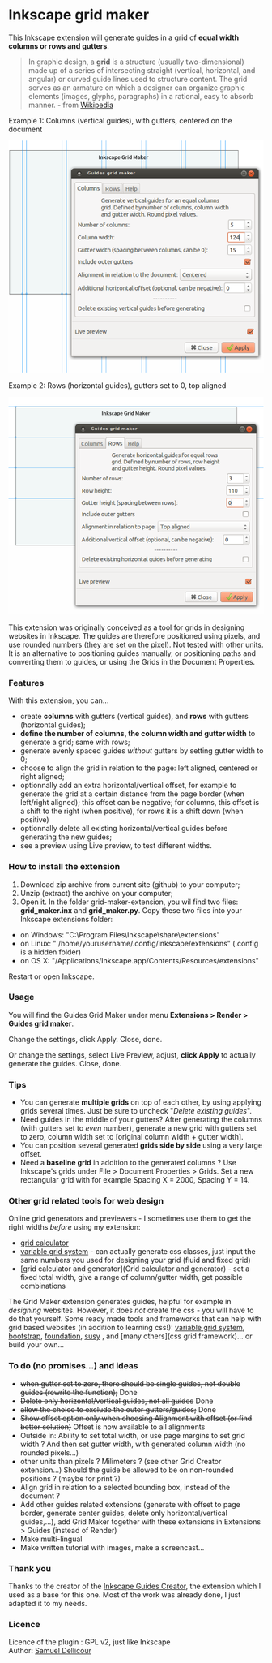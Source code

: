 Inkscape grid maker
===================

This [Inkscape](http://inkscape.org/) extension will generate guides in a grid of **equal width columns or rows and gutters**.

> In graphic design, a **grid** is a structure (usually two-dimensional) made up of a series of intersecting straight (vertical, horizontal, and angular) or curved guide lines used to structure content. The grid serves as an armature on which a designer can organize graphic elements (images, glyphs, paragraphs) in a rational, easy to absorb manner. - from [Wikipedia](http://en.wikipedia.org/wiki/Grid_%28graphic_design%29)

Example 1: Columns (vertical guides), with gutters, centered on the document

![grid maker with columns](img/inkscape-gridmaker.png)

Example 2: Rows (horizontal guides), gutters set to 0, top aligned

![grid maker with rows](img/inkscape-gridmaker2.png)

This extension was originally conceived as a tool for grids in designing websites in Inkscape. The guides are therefore positioned using pixels, and use rounded numbers (they are set on the pixel). Not tested with other units. It is an alternative to positioning guides manually, or positioning paths and converting them to guides, or using the Grids in the Document Properties.

### Features

With this extension, you can...
- create **columns** with gutters (vertical guides), and **rows** with gutters (horizontal guides);
- **define the number of columns, the column width and gutter width** to generate a grid; same with rows;
- generate evenly spaced guides *without* gutters by setting gutter width to 0;
- choose to align the grid in relation to the page: left aligned, centered or right aligned;
- optionnally add an extra horizontal/vertical offset, for example to generate the grid at a certain distance from the page border (when left/right aligned); this offset can be negative; for columns, this offset is a shift to the right (when positive), for rows it is a shift down (when positive)
- optionnally delete all existing horizontal/vertical guides before generating the new guides;
- see a preview using Live preview, to test different widths.

### How to install the extension

1. Download zip archive from current site (github) to your computer;
2. Unzip (extract) the archive on your computer;
3. Open it. In the folder grid-maker-extension, you wil find two files: **grid_maker.inx** and **grid_maker.py**. Copy these two files into your Inkscape extensions folder:

- on Windows: "C:\Program Files\Inkscape\share\extensions"
- on Linux: " /home/yourusername/.config/inkscape/extensions" (.config is a hidden folder)
- on OS X: "/Applications/Inkscape.app/Contents/Resources/extensions" 

Restart or open Inkscape.

### Usage

You will find the Guides Grid Maker under menu **Extensions > Render > Guides grid maker**.

Change the settings, click Apply. Close, done.

Or change the settings, select Live Preview, adjust, **click Apply** to actually generate the guides. Close, done.

### Tips

- You can generate **multiple grids** on top of each other, by using applying grids several times. Just be sure to uncheck "*Delete existing guides*". 
- Need guides in the middle of your gutters? After generating the columns (with gutters set to *even* number), generate a new grid with gutters set to zero, column width set to [original column width + gutter width]. 
- You can position several generated **grids side by side** using a very large offset.
- Need a **baseline grid** in addition to the generated columns ? Use Inkscape's grids under File > Document Properties > Grids. Set a new rectangular grid with for example Spacing X = 2000, Spacing Y = 14.

### Other grid related tools for web design

Online grid generators and previewers - I sometimes use them to get the right widths *before* using my extension: 

- [grid calculator](http://www.29digital.net/grid/)
- [variable grid system](http://grids.heroku.com/) - can actually generate css classes, just input the same numbers you used for designing your grid (fluid and fixed grid)
- [grid calculator and generator](Grid calculator and generator) - set a fixed total width, give a range of column/gutter width, get possible combinations

The Grid Maker extension generates guides, helpful for example in *designing* websites. However, it does *not* create the css - you will have to do that yourself. Some ready made tools and frameworks that can help with grid based websites (in addition to learning css!): [variable grid system](http://grids.heroku.com/), [bootstrap](http://getbootstrap.com/), [foundation](http://foundation.zurb.com/), [susy](http://susy.oddbird.net/)  , and [many others](css grid framework)... or build your own...

### To do (no promises...) and ideas

- ~~when gutter set to zero, there should be single guides, not double guides (rewrite the function);~~ Done
- ~~Delete only horizontal/vertical guides, not all guides~~ Done
- ~~allow the choice to exclude the outer gutters/guides;~~ Done
- ~~Show offset option only when choosing Alignment with offset (or find better solution)~~ Offset is now available to all alignments
- Outside in: Ability to set total width, or use page margins to set grid width ? And then set gutter width, with generated column width (no rounded pixels...)
- other units than pixels ? Milimeters ? (see other Grid Creator extension...) Should the guide be allowed to be on non-rounded positions ? (maybe for print ?)
- Align grid in relation to a selected bounding box, instead of the document ?
- Add other guides related extensions (generate with offset to page border, generate center guides, delete only horizontal/vertical guides,...), add Grid Maker together with these extensions in Extensions > Guides (instead of Render)
- Make multi-lingual
- Make written tutorial with images, make a screencast...

### Thank you

Thanks to the creator of the [Inkscape Guides Creator](http://code.google.com/p/inkscape-guides-creator/), the extension which I used as a base for this one. Most of the work was already done, I just adapted it to my needs.

### Licence

Licence of the plugin : GPL v2, just like Inkscape  
Author: [Samuel Dellicour](http://www.samplify.be)